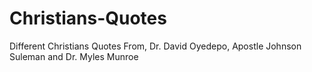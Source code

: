 # Christians-Quotes
Different Christians Quotes From, Dr. David Oyedepo, Apostle Johnson Suleman  and Dr. Myles Munroe
